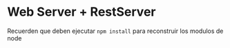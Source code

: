 # Web Server + RestServer

Recuerden que deben ejecutar ```npm install``` para reconstruir los 
modulos de node